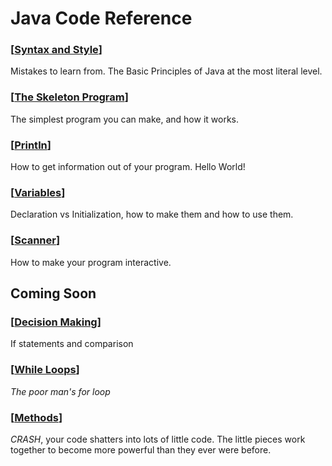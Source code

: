 # Java Code Reference

### [[Syntax and Style]()]
Mistakes to learn from. The Basic Principles of Java at the most literal level.
### [[The Skeleton Program]()]
The simplest program you can make, and how it works.
### [[Println]()]
How to get information out of your program. Hello World!
### [[Variables]()]
Declaration vs Initialization, how to make them and how to use them.
### [[Scanner]()]
How to make your program interactive.
## Coming Soon
### [[Decision Making]()]
If statements and comparison
### [[While Loops]()]
*The poor man's for loop*
### [[Methods]()]
*CRASH*, your code shatters into lots of little code. The little pieces work together to become more powerful than they ever were before.
